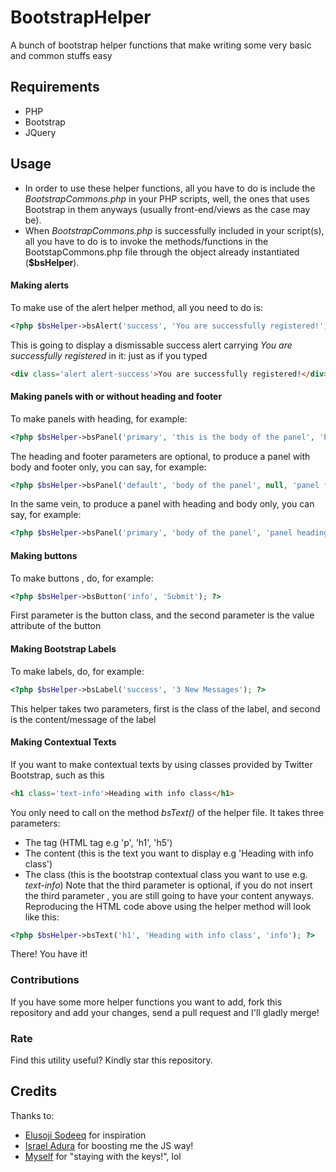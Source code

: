 # BootstrapHelper
A bunch of bootstrap helper functions that make writing some very basic and common stuffs easy

## Requirements
- PHP
- Bootstrap
- JQuery

## Usage
- In order to use these helper functions, all you have to do is include the *BootstrapCommons.php* in your PHP scripts, well, the ones that uses Bootstrap in them anyways (usually front-end/views as the case may be).
- When *BootstrapCommons.php* is successfully included in your script(s), all you have to do is to invoke the methods/functions in the BootstapCommons.php file through the object already instantiated (**$bsHelper**).

#### Making alerts
To make use of the alert helper method, all you need to do is: 
```php
<?php $bsHelper->bsAlert('success', 'You are successfully registered!'); ?>
```
This is going to display a dismissable success alert carrying _You are successfully registered_ in it: just as if you typed
```html
<div class='alert alert-success'>You are successfully registered!</div>
```

#### Making panels with or without heading and footer
To make panels with heading, for example:
```php
<?php $bsHelper->bsPanel('primary', 'this is the body of the panel', 'Panel heading', 'Panel footer'); ?>
```
The heading and footer parameters are optional, to produce a panel with body and footer only, you can say, for example:
```php
<?php $bsHelper->bsPanel('default', 'body of the panel', null, 'panel footer') ?>
```
In the same vein, to produce a panel with heading and body only, you can say, for example:
```php
<?php $bsHelper->bsPanel('primary', 'body of the panel', 'panel heading') ?>
```

#### Making buttons
To make buttons , do, for example:
```php
<?php $bsHelper->bsButton('info', 'Submit'); ?>
```
First parameter is the button class, and the second parameter is the value attribute of the button

#### Making Bootstrap Labels
To make labels, do, for example:
```php
<?php $bsHelper->bsLabel('success', '3 New Messages'); ?>
```
This helper takes two parameters, first is the class of the label, and second is the content/message of the label

#### Making Contextual Texts
If you want to make contextual texts by using classes provided by Twitter Bootstrap, such as this
```html
<h1 class='text-info'>Heading with info class</h1>
```
You only need to call on the method *bsText()* of the helper file. It takes three parameters:
- The tag (HTML tag e.g 'p', 'h1', 'h5')
- The content (this is the text you want to display e.g 'Heading with info class')
- The class (this is the bootstrap contextual class you want to use e.g. _text-info_)
Note that the third parameter is optional, if you do not insert the third parameter , you are still going to have your content anyways.
Reproducing the HTML code above using the helper method will look like this:
```php
<?php $bsHelper->bsText('h1', 'Heading with info class', 'info'); ?>
```
There! You have it!

### Contributions
If you have some more helper functions you want to add, fork this repository and add your changes, send a pull request and I'll gladly merge!

### Rate
Find this utility useful? Kindly star this repository.

## Credits
Thanks to:
- [Elusoji Sodeeq](https://twitter.com/sdktalks) for inspiration
- [Israel Adura](https://github.com/israeladura) for boosting me the JS way!
- [Myself](https://twitter.com/iamwebwiz) for "staying with the keys!", lol